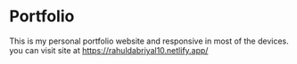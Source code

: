 # Portfolio

This is my personal portfolio website and responsive in most of the devices.
you can visit site at https://rahuldabriyal10.netlify.app/
